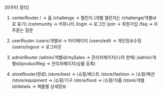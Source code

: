 [라우터 정리]

1. centerRouter
/ -> 홈
/challenge -> 챌린지 (개별 챌린지는 /challenge/개별id로 표기)
/community -> 커뮤니티
/login -> 로그인
/join -> 회원가입
/faq -> 자주묻는 질문

2. userRouter
/users/개별id -> 마이페이지
/users/edit -> 개인정보수정
/users/logout -> 로그아웃

3. adminRouter
/admin/개별id/mySales -> 관리자페이지(나의 판매)
/admin/개별id/productReg -> 관리자페이지(상품 등록)

4. storeRouter(완료)
/store/best -> /쇼핑/베스트
/store/fashion -> /쇼핑/패션
/store/equipment -> /쇼핑/기구
/store/food -> /쇼핑/식품
/store/개별id/details -> 제품별 상세정보

